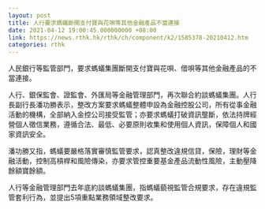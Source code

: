 ```yaml
---
layout: post
title: 人行要求螞蟻斷開支付寶與花唄等其他金融產品不當連接
date: 2021-04-12 19:00:45.000000000 +08:00
link: https://news.rthk.hk/rthk/ch/component/k2/1585378-20210412.htm
categories: rthk
---
```


人民銀行等監管部門，要求螞蟻集團斷開支付寶與花唄、借唄等其他金融產品的不當連接。

人行、銀保監會、證監會、外匯局等金融管理部門，再次聯合約談螞蟻集團。人行長副行長潘功勝表示，整改方案要求螞蟻整體申設為金融控股公司，所有從事金融活動的機構，全部納入金控公司接受監管；亦要求螞蟻打破資訊壟斷，依法持牌經營個人徵信業務，遵循合法、最低、必要原則收集和使用個人資訊，保障個人和國家資訊安全。

潘功勝又指，螞蟻要嚴格落實審慎監管要求，認真整改違規信貸，保險，理財等金融活動，控制高槓桿和風險傳染，亦要求管控重要基金產品流動性風險，主動壓降餘額寶餘額。

人行等金融管理部門去年底約談螞蟻集團，指螞蟻藐視監管合規要求，存在違規監管套利行為，並提出5項重點業務領域整改要求。
